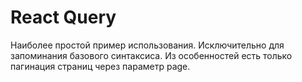 # React Query

Наиболее простой пример использования. Исключительно для запоминания базового синтаксиса. Из особенностей есть только пагинация страниц через параметр page.


